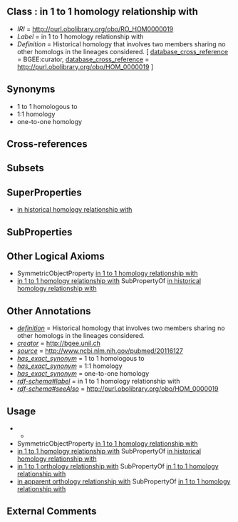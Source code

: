 
## Class : in 1 to 1 homology relationship with

 * *IRI* = http://purl.obolibrary.org/obo/RO_HOM0000019
 * *Label* = in 1 to 1 homology relationship with
 * *Definition* = Historical homology that involves two members sharing no other homologs in the lineages considered. [ [database_cross_reference](../../ef/oboInOwl#hasDbXref.md) = BGEE:curator, [database_cross_reference](../../ef/oboInOwl#hasDbXref.md) = http://purl.obolibrary.org/obo/HOM_0000019 ]

## Synonyms

 * 1 to 1 homologous to
 * 1:1 homology
 * one-to-one homology

## Cross-references


## Subsets


## SuperProperties

 * [in historical homology relationship with](../../RO/07/RO_HOM0000007.md)

## SubProperties


## Other Logical Axioms

 * SymmetricObjectProperty [in 1 to 1 homology relationship with](../../RO/19/RO_HOM0000019.md)
 * [in 1 to 1 homology relationship with](../../RO/19/RO_HOM0000019.md) SubPropertyOf [in historical homology relationship with](../../RO/07/RO_HOM0000007.md)

## Other Annotations

 * *[definition](../../IAO/15/IAO_0000115.md)* = Historical homology that involves two members sharing no other homologs in the lineages considered.
 * *[creator](../../or/creator.md)* = http://bgee.unil.ch
 * *[source](../../ce/source.md)* = http://www.ncbi.nlm.nih.gov/pubmed/20116127
 * *[has_exact_synonym](../../ym/oboInOwl#hasExactSynonym.md)* = 1 to 1 homologous to
 * *[has_exact_synonym](../../ym/oboInOwl#hasExactSynonym.md)* = 1:1 homology
 * *[has_exact_synonym](../../ym/oboInOwl#hasExactSynonym.md)* = one-to-one homology
 * *[rdf-schema#label](../../el/rdf-schema#label.md)* = in 1 to 1 homology relationship with
 * *[rdf-schema#seeAlso](../../so/rdf-schema#seeAlso.md)* = http://purl.obolibrary.org/obo/HOM_0000019

## Usage

 * -
 * SymmetricObjectProperty [in 1 to 1 homology relationship with](../../RO/19/RO_HOM0000019.md)
 * [in 1 to 1 homology relationship with](../../RO/19/RO_HOM0000019.md) SubPropertyOf [in historical homology relationship with](../../RO/07/RO_HOM0000007.md)
 * [in 1 to 1 orthology relationship with](../../RO/20/RO_HOM0000020.md) SubPropertyOf [in 1 to 1 homology relationship with](../../RO/19/RO_HOM0000019.md)
 * [in apparent orthology relationship with](../../RO/60/RO_HOM0000060.md) SubPropertyOf [in 1 to 1 homology relationship with](../../RO/19/RO_HOM0000019.md)

## External Comments

